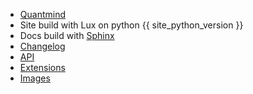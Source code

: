 <ul class="fa-ul text-left">
    <li><i class="fa-li fa fa-copyright"></i><year></year><a href="http://quantmind.com">Quantmind</a></li>
    <li>Site build with Lux on python {{ site_python_version }}</li>
    <li>Docs build with <a href="http://sphinx-doc.org/" target="_blank">Sphinx</a></li>
    <li><a href="$site_url/docs/changelog">Changelog</a></li>
    <li><a href="$site_url/docs/api/">API</a></li>
    <li><a href="$site_url/docs/EXTENSIONS/">Extensions</a></li>
    <li><a href="$site_url/images">Images</a></li>
</ul>
